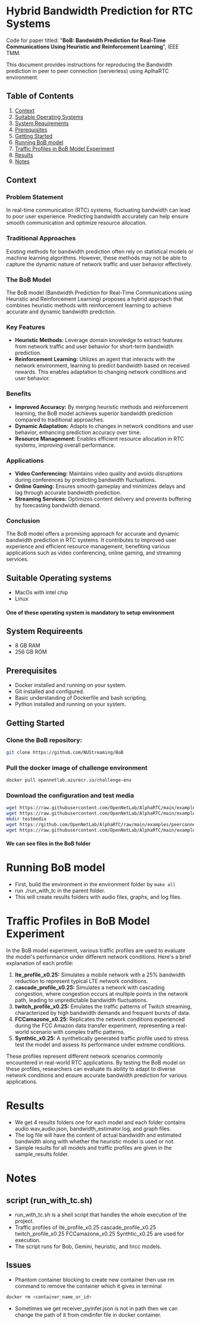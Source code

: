 # Hybrid Bandwidth Prediction for RTC Systems

 Code for paper titled: "__BoB: Bandwidth Prediction for Real-Time Communications Using Heuristic and Reinforcement Learning__", IEEE TMM.

This document provides instructions for reproducing the Bandwidth prediction in peer to peer connection (serverless) using AplhaRTC environment.

## Table of Contents
1. [Context](#context)
    <!-- - [Problem Statement](#problem-statement)
    - [Traditional Approches](#traditional-approaches)
    - [The BoB Model](#the-bob-model)
    - [Key Features](#key-features)
    - [Benefits](#benefits)
    - [Applications](#applications)
    - [Conclusion](#conclusion) -->
2. [Suitable Operating Systems](#suitable-operating-systems)
3. [System Requirements](#system-requirements)
4. [Prerequisites](#prerequisites)
5. [Getting Started](#getting-started)
   <!-- - [Clone the BoB repository](#clone-the-bob-repository)
   - [Pull the Docker image of the challenge environment](#pull-the-docker-image-of-the-challenge-environment)
   - [Download the configuration and test media](#download-the-configuration-and-test-media) -->
6. [Running BoB model](#running-bob-model)
7. [Traffic Profiles in BoB Model Experiment](#traffic-profiles-in-bob-model-experiment)
7. [Results](#results)
8. [Notes](#notes)
   <!-- - [script (run_with_tc.sh)](#script-run_with_tcsh)
   - [Issues](#issues) -->

## Context

### Problem Statement
In real-time communication (RTC) systems, fluctuating bandwidth can lead to poor user experience. Predicting bandwidth accurately can help ensure smooth communication and optimize resource allocation.

### Traditional Approaches
Existing methods for bandwidth prediction often rely on statistical models or machine learning algorithms. However, these methods may not be able to capture the dynamic nature of network traffic and user behavior effectively.

### The BoB Model
The BoB model (Bandwidth Prediction for Real-Time Communications using Heuristic and Reinforcement Learning) proposes a hybrid approach that combines heuristic methods with reinforcement learning to achieve accurate and dynamic bandwidth prediction.

### Key Features
- **Heuristic Methods:** Leverage domain knowledge to extract features from network traffic and user behavior for short-term bandwidth prediction.
- **Reinforcement Learning:** Utilizes an agent that interacts with the network environment, learning to predict bandwidth based on received rewards. This enables adaptation to changing network conditions and user behavior.

### Benefits
- **Improved Accuracy:** By merging heuristic methods and reinforcement learning, the BoB model achieves superior bandwidth prediction compared to traditional approaches.
- **Dynamic Adaptation:** Adapts to changes in network conditions and user behavior, enhancing prediction accuracy over time.
- **Resource Management:** Enables efficient resource allocation in RTC systems, improving overall performance.

### Applications
- **Video Conferencing:** Maintains video quality and avoids disruptions during conferences by predicting bandwidth fluctuations.
- **Online Gaming:** Ensures smooth gameplay and minimizes delays and lag through accurate bandwidth prediction.
- **Streaming Services:** Optimizes content delivery and prevents buffering by forecasting bandwidth demand.

### Conclusion
The BoB model offers a promising approach for accurate and dynamic bandwidth prediction in RTC systems. It contributes to improved user experience and efficient resource management, benefiting various applications such as video conferencing, online gaming, and streaming services.



## Suitable Operating systems
- MacOs with intel chip 
- Linux
#### One of these operating system is mandatory to setup environment

## System Requireents
- 8 GB RAM
- 256 GB ROM


## Prerequisites
- Docker installed and running on your system.
- Git installed and configured.
- Basic understanding of Dockerfile and bash scripting.
- Python installed and running on your system.



## Getting Started
### Clone the BoB repository:
```bash
git clone https://github.com/NUStreaming/BoB
```

### Pull the docker image of challenge environment
```bash
docker pull opennetlab.azurecr.io/challenge-env
```

### Download the configuration and test media
```bash
wget https://raw.githubusercontent.com/OpenNetLab/AlphaRTC/main/examples/peerconnection/serverless/corpus/receiver_pyinfer.json -O receiver_pyinfer.json
wget https://raw.githubusercontent.com/OpenNetLab/AlphaRTC/main/examples/peerconnection/serverless/corpus/sender_pyinfer.json -O sender_pyinfer.json
mkdir testmedia
wget https://github.com/OpenNetLab/AlphaRTC/raw/main/examples/peerconnection/serverless/corpus/testmedia/test.wav -O testmedia/test.wav
wget https://raw.githubusercontent.com/OpenNetLab/AlphaRTC/main/examples/peerconnection/serverless/corpus/testmedia/test.yuv -O testmedia/test.yuv
```
#### We can see files in the BoB folder

# Running BoB model
- First, build the environment in the environment folder by `make all`
- run ./run_with_tc in the parent folder.
- This will create results folders with audio files, graphs, and log files.

# Traffic Profiles in BoB Model Experiment

In the BoB model experiment, various traffic profiles are used to evaluate the model's performance under different network conditions. Here's a brief explanation of each profile:

1. **lte_profile_x0.25:** Simulates a mobile network with a 25% bandwidth reduction to represent typical LTE network conditions.
2. **cascade_profile_x0.25:** Simulates a network with cascading congestion, where congestion occurs at multiple points in the network path, leading to unpredictable bandwidth fluctuations.
3. **twitch_profile_x0.25:** Emulates the traffic patterns of Twitch streaming, characterized by high bandwidth demands and frequent bursts of data.
4. **FCCamazone_x0.25:** Replicates the network conditions experienced during the FCC Amazon data transfer experiment, representing a real-world scenario with complex traffic patterns.
5. **Synthtic_x0.25:** A synthetically generated traffic profile used to stress test the model and assess its performance under extreme conditions.

These profiles represent different network scenarios commonly encountered in real-world RTC applications. By testing the BoB model on these profiles, researchers can evaluate its ability to adapt to diverse network conditions and ensure accurate bandwidth prediction for various applications.

# Results
- We get 4 results folders one for each model and each folder contains audio.wav,audio.json, bandwidth_estimator.log, and graph files.
- The log file will have the content of actual bandwidth and estimated bandwidth along with whether the heuristic model is used or not.
- Sample results for all models and traffic profiles are given in the sample_results folder.

# Notes
## script (run_with_tc.sh)
- run_with_tc.sh is a shell script that handles the whole execution of the project.
- Traffic profiles of lte_profile_x0.25 cascade_profile_x0.25 twitch_profile_x0.25 FCCamazone_x0.25 Synthtic_x0.25 are used for execution.
- The script runs for Bob, Gemini, heuristic, and hrcc models.

## Issues
- Phantom container blocking to create new container then use rm command to remove the container which it gives in terminal
```bash
docker rm <container_name_or_id>
```
- Sometimes we get receiver_pyinfer.json is not in path then we can change the path of it from cmdinfer file in docker container.
